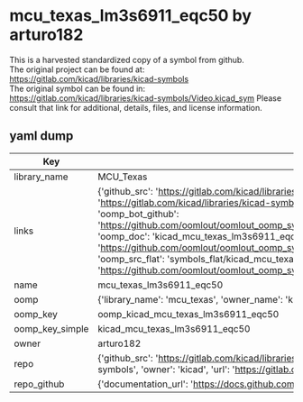 # mcu_texas_lm3s6911_eqc50 by arturo182  
This is a harvested standardized copy of a symbol from github.  
The original project can be found at:  
https://gitlab.com/kicad/libraries/kicad-symbols  
The original symbol can be found in:
https://gitlab.com/kicad/libraries/kicad-symbols/Video.kicad_sym
Please consult that link for additional, details, files, and license information.  
## yaml dump  
| Key | Value |  
| --- | --- |  
| library_name | MCU_Texas |  
| links | {'github_src': 'https://gitlab.com/kicad/libraries/kicad-symbols/Video.kicad_sym', 'github_src_repo': 'https://gitlab.com/kicad/libraries/kicad-symbols', 'oomp_bot': 'kicad_mcu_texas_lm3s6911_eqc50/working', 'oomp_bot_github': 'https://github.com/oomlout/oomlout_oomp_symbol_bot/tree/main/kicad_mcu_texas_lm3s6911_eqc50/working', 'oomp_doc': 'kicad_mcu_texas_lm3s6911_eqc50/working', 'oomp_doc_github': 'https://github.com/oomlout/oomlout_oomp_symbol_doc/tree/main/kicad_mcu_texas_lm3s6911_eqc50/working', 'oomp_src_flat': 'symbols_flat/kicad_mcu_texas_lm3s6911_eqc50/working', 'oomp_src_flat_github': 'https://github.com/oomlout/oomlout_oomp_symbol_src/tree/main/kicad_mcu_texas_lm3s6911_eqc50/working'} |  
| name | mcu_texas_lm3s6911_eqc50 |  
| oomp | {'library_name': 'mcu_texas', 'owner_name': 'kicad', 'symbol_name': 'mcu_texas_lm3s6911_eqc50'} |  
| oomp_key | oomp_kicad_mcu_texas_lm3s6911_eqc50 |  
| oomp_key_simple | kicad_mcu_texas_lm3s6911_eqc50 |  
| owner | arturo182 |  
| repo | {'github_src': 'https://gitlab.com/kicad/libraries/kicad-symbols/Video.kicad_sym', 'name': 'libraries/kicad-symbols', 'owner': 'kicad', 'url': 'https://gitlab.com/kicad/libraries/kicad-symbols'} |  
| repo_github | {'documentation_url': 'https://docs.github.com/rest/repos/repos#get-a-repository', 'message': 'Not Found'} |  

